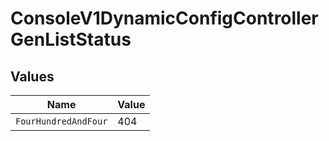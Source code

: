 # ConsoleV1DynamicConfigControllerGenListStatus


## Values

| Name                 | Value                |
| -------------------- | -------------------- |
| `FourHundredAndFour` | 404                  |